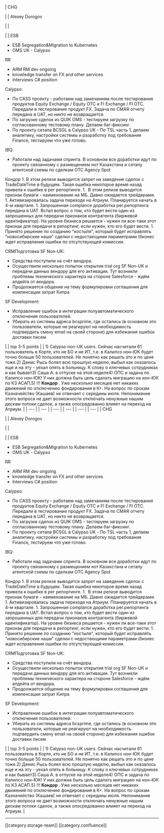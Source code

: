 





| CHG

 | 
| Alexey Dorogov

 | 
| 

 | 
| ESB

<ul><li>ESB Segregation&Migration to Kubernetes</li><li>OMS UK - Calypso</li></ul>

RR

<ul><li>ARM RM dev ongoing </li><li>knowledge transfer on FX and other services</li><li>Interviews C# position</li></ul>

Calypso:

<ul><li>По CASS проекту - работаем над замечаниям после тестирования продуктов Equity Exchange / Equity OTC и FI Exchange / FI OTC. Передали в тестирование продукт FX. Задача по CMAR отчету передана в UAT, но никто не возвращается.</li><li>По загрузке сделок из QUIK OMS - тестируем загрузку по согласованному тестовому плану. Делаем баг-фиксинг.</li><li>По проекту сетапа BCSGL в Calypso UK - По TSL часть 1, делаем аналитику, настройки системы и разработку под требования Finance, тестируем что уже готово.</li></ul>IBQ:

<ul><li>Работали над задачами спринта. В основном все доработки идут по проекту связанному с размещением нот Казахстана и сетапу агентской схемы по сделкам OTC Agency Spot</li></ul>Кондор
1. В этом релизе выводится запрет на заведение сделок с TradeDateTime в будущем. Такая ошибка некоторое время назад привела к ошибке в рег репортинге.
1.  В этом релизе выводится признак бумаги - наименование на МБ. Давно ожидается трейдерами.
1. Активизировалась задача переходе на Атриум. Планируется начать в 4-м квартале.
1. Запрошенная complance доработка рег.репортинга передана в UAT. Встал вопрос о том, кто будет вести один из запрошенных для передачи признаков контрагента (биржевой идентификатор). На уровне бизнеса решается - нужен ли все-таки этот признак для передачи в репортинг, если нужен, кто его будет вести.
1. Принято решение по созданию "костыля", который будет исправлять "новосибирские наши" сделки с недостающими параметрами (бизнес ждет исправления ошибки по отсутствующей комиссии.

CRMПодготовка SF Non-UK:<ul><li>Средства поступили на счёт вендора.</li><li>Осуществили несколько попыток открытия trial org SF Non-UK и передачи данных вендору для его активации. Тут возникли проблемы технического характера на стороне Salesforce - ждём апдейта от вендора.</li><li>Продолжается общение на тему формулировки соглашения для компенсации затрат Кипра</li></ul>SF Development: <ul><li>Исправление ошибок в интеграции полуавтоматического отключения пользователей.</li><li>Убирать из системы адреса bcsprime, где остались (в основном это пользователи, которые не реагируют на необходимость подтвердить смену email на своей стороне) для избежания ошибок доставки писем</li></ul> | 
| top 3-5 points | 
| 1) Calypso non-UK users. Сейчас насчитали 61 пользователь в Корте, кто не БО и не ИТ, т.е. в Калипсо нон-ЮК будет точно больше 50 пользователей. Не понятно как решать это и по цене тоже.2) Денис Рысь болел всю прошлую неделю, выбыл как оказалось еще и на эту - уехал опять в больницу. К слову о ключевых сотрудниках и как бывает3) Саша А. в отпуске на этой неделе4) ОПС и задача по Калипсо нон-ЮК! У них должна быть цель сдалать миграцию на нон-ЮК по КЗ АСАП.5) !!!  **Кондор** . Уже несколько месяцев нет никаких движений по отключению фондирования в К+. На вопрос по срокам Казначейство (Кашаев) не отвечает с середины июля. Непонимание этого вопроса не дает возможности отключать ненужные нашим дескам потоки сделок, а также опосредованно влияет на переход на Атриум. | 
|  --- | 
|  --- | 
|  --- | 
|  --- | 
|  --- | 
|  --- | 
| CHG

 | 
| Alexey Dorogov

 | 
| 

 | 
| ESB

<ul><li>ESB Segregation&Migration to Kubernetes</li><li>OMS UK - Calypso</li></ul>

RR

<ul><li>ARM RM dev ongoing </li><li>knowledge transfer on FX and other services</li><li>Interviews C# position</li></ul>

Calypso:

<ul><li>По CASS проекту - работаем над замечаниям после тестирования продуктов Equity Exchange / Equity OTC и FI Exchange / FI OTC. Передали в тестирование продукт FX. Задача по CMAR отчету передана в UAT, но никто не возвращается.</li><li>По загрузке сделок из QUIK OMS - тестируем загрузку по согласованному тестовому плану. Делаем баг-фиксинг.</li><li>По проекту сетапа BCSGL в Calypso UK - По TSL часть 1, делаем аналитику, настройки системы и разработку под требования Finance, тестируем что уже готово.</li></ul>IBQ:

<ul><li>Работали над задачами спринта. В основном все доработки идут по проекту связанному с размещением нот Казахстана и сетапу агентской схемы по сделкам OTC Agency Spot</li></ul>Кондор
1. В этом релизе выводится запрет на заведение сделок с TradeDateTime в будущем. Такая ошибка некоторое время назад привела к ошибке в рег репортинге.
1.  В этом релизе выводится признак бумаги - наименование на МБ. Давно ожидается трейдерами.
1. Активизировалась задача переходе на Атриум. Планируется начать в 4-м квартале.
1. Запрошенная complance доработка рег.репортинга передана в UAT. Встал вопрос о том, кто будет вести один из запрошенных для передачи признаков контрагента (биржевой идентификатор). На уровне бизнеса решается - нужен ли все-таки этот признак для передачи в репортинг, если нужен, кто его будет вести.
1. Принято решение по созданию "костыля", который будет исправлять "новосибирские наши" сделки с недостающими параметрами (бизнес ждет исправления ошибки по отсутствующей комиссии.

CRMПодготовка SF Non-UK:<ul><li>Средства поступили на счёт вендора.</li><li>Осуществили несколько попыток открытия trial org SF Non-UK и передачи данных вендору для его активации. Тут возникли проблемы технического характера на стороне Salesforce - ждём апдейта от вендора.</li><li>Продолжается общение на тему формулировки соглашения для компенсации затрат Кипра</li></ul>SF Development: <ul><li>Исправление ошибок в интеграции полуавтоматического отключения пользователей.</li><li>Убирать из системы адреса bcsprime, где остались (в основном это пользователи, которые не реагируют на необходимость подтвердить смену email на своей стороне) для избежания ошибок доставки писем</li></ul> | 
| top 3-5 points | 
| 1) Calypso non-UK users. Сейчас насчитали 61 пользователь в Корте, кто не БО и не ИТ, т.е. в Калипсо нон-ЮК будет точно больше 50 пользователей. Не понятно как решать это и по цене тоже.2) Денис Рысь болел всю прошлую неделю, выбыл как оказалось еще и на эту - уехал опять в больницу. К слову о ключевых сотрудниках и как бывает3) Саша А. в отпуске на этой неделе4) ОПС и задача по Калипсо нон-ЮК! У них должна быть цель сдалать миграцию на нон-ЮК по КЗ АСАП.5) !!!  **Кондор** . Уже несколько месяцев нет никаких движений по отключению фондирования в К+. На вопрос по срокам Казначейство (Кашаев) не отвечает с середины июля. Непонимание этого вопроса не дает возможности отключать ненужные нашим дескам потоки сделок, а также опосредованно влияет на переход на Атриум. | 







*****

[[category.storage-team]] 
[[category.confluence]] 

